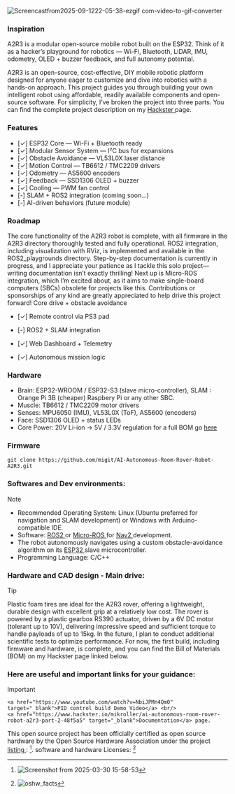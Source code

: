 <p align="center">

![Screencastfrom2025-09-1222-05-38-ezgif com-video-to-gif-converter](https://github.com/user-attachments/assets/4e16f9fb-fdc3-4740-8bdf-1cd2c2d42b24)


</p>

### Inspiration

A2R3 is a modular open-source mobile robot built on the ESP32.
Think of it as a hacker’s playground for robotics — Wi-Fi, Bluetooth, LiDAR, IMU, odometry, OLED + buzzer feedback, and full autonomy potential.

A2R3 is an open-source, cost-effective, DIY mobile robotic platform designed for anyone eager to customize and dive into robotics with a hands-on approach. This project guides you through building your own intelligent robot using affordable, readily available components and open-source software. For simplicity, I’ve broken the project into three parts. You can find the complete project description on my <a href="https://www.hackster.io/mikroller/ai-autonomous-room-rover-robot-a2r3-part-2-48f5a5" target="_blank">Hackster </a> page.

### Features
- [✓] ESP32 Core — Wi-Fi + Bluetooth ready
- [✓] Modular Sensor System — I²C bus for expansions
- [✓] Obstacle Avoidance — VL53L0X laser distance
- [✓] Motion Control — TB6612 / TMC2209 drivers
- [✓] Odometry — AS5600 encoders
- [✓] Feedback — SSD1306 OLED + buzzer
- [✓] Cooling — PWM fan control
- [-] SLAM + ROS2 integration (coming soon...)
- [-] AI-driven behaviors (future module)


### Roadmap

The core functionality of the A2R3 robot is complete, with all firmware in the A2R3 directory thoroughly tested and fully operational. ROS2 integration, including visualization with RViz, is implemented and available in the ROS2_playgrounds directory. Step-by-step documentation is currently in progress, and I appreciate your patience as I tackle this solo project—writing documentation isn’t exactly thrilling! Next up is Micro-ROS integration, which I’m excited about, as it aims to make single-board computers (SBCs) obsolete for projects like this. Contributions or sponsorships of any kind are greatly appreciated to help drive this project forward!
 Core drive + obstacle avoidance

 - [✓] Remote control via PS3 pad

 - [-] ROS2 + SLAM integration

 - [✓] Web Dashboard + Telemetry

 - [✓] Autonomous mission logic

### Hardware

- Brain: ESP32-WROOM / ESP32-S3 (slave micro-controller), SLAM : Orange Pi 3B (cheaper) Raspbery Pi or any other SBC.
- Muscle: TB6612 / TMC2209 motor drivers
- Senses: MPU6050 (IMU), VL53L0X (ToF), AS5600 (encoders)
- Face: SSD1306 OLED + status LEDs
- Core Power: 20V Li-ion → 5V / 3.3V regulation for a full BOM go <a href="https://www.hackster.io/mikroller/ai-autonomous-room-rover-robot-a2r3-part-2-48f5a5" target="_blank">here </a>

### Firmware

    git clone https://github.com/migit/AI-Autonomous-Room-Rover-Robot-A2R3.git

### Softwares and Dev environments:
> [!NOTE]
> - Recommended Operating System: Linux (Ubuntu preferred for navigation and SLAM development) or Windows with Arduino-compatible IDE.
>- Software: <a href="https://docs.ros.org/en/foxy/index.html" target="_blank"> ROS2 </a> or <a href="https://micro.ros.org/" target="_blank">Micro-ROS </a> for <a href="https://docs.nav2.org/" target="_blank"> Nav2 </a>development.
>- The robot autonomously navigates using a custom obstacle-avoidance algorithm on its <a href="https://docs.espressif.com/projects/esp-dev-kits/en/latest/esp32/esp32-devkitc/index.html" target="_blank">ESP32 </a>slave microcontroller.
>- Programming Language: C/C++

### Hardware and CAD design - Main drive:
> [!TIP]
> Plastic foam tires are ideal for the A2R3 rover, offering a lightweight, durable design with excellent grip at a relatively low cost. The rover is powered by a plastic gearbox RS390 actuator, driven by a 6V DC motor (tolerant up to 10V), delivering impressive speed and sufficient torque to handle payloads of up to 15kg. In the future, I plan to conduct additional scientific tests to optimize performance. For now, the first build, including firmware and hardware, is complete, and you can find the Bill of Materials (BOM) on my Hackster page linked below.

### Here are useful and important links for your guidance:      
> [!IMPORTANT]                                                                                                                                                   
    <a href="https://www.youtube.com/watch?v=NbiJPMn4Qm0" target="_blank">PID control build Demo Video</a> <br/>
    <a href="https://www.hackster.io/mikroller/ai-autonomous-room-rover-robot-a2r3-part-2-48f5a5" target="_blank">Documentation</a> page.

    
This open source project has been officially certified as open source hardware by the Open Source Hardware Association under the project <a href="https://certification.oshwa.org/fi000003.html">listing </a>: [^2].
software and hardware Licenses: [^1]

[^1]: ![oshw_facts](https://github.com/user-attachments/assets/8db5b921-7199-43b5-9edd-f96adf9e9eec)
[^2]: ![Screenshot from 2025-03-30 15-58-53](https://github.com/user-attachments/assets/599f7daa-bc83-4e1d-ba89-f66ca4a2cc97)



